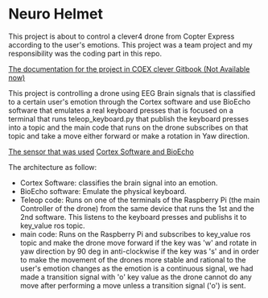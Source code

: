 # Neuro Helmet
This project is about to control a clever4 drone from Copter Express according to the user's emotions.
This project was a team project and my responsibility was the coding part in this repo.

[The documentation for the project in COEX clever Gitbook (Not Available now)](link)

This project is controlling a drone using EEG Brain signals that is classified to a certain user's emotion through the Cortex software and use BioEcho software that emulates a real keyboard presses that is focused on a terminal that runs teleop_keyboard.py that publish the keyboard presses into a topic and the main code that runs on the drone subscribes on that topic and take a move either forward or make a rotation in Yaw direction.

[The sensor that was used](https://neurobotics.ru/catalog/nejrogarnituryi/kopiya-nejroplej-8m/)
[Cortex Software and BioEcho](https://neurobotics.ru/downloads/)

The architecture as follow:
- Cortex Software: classifies the brain signal into an emotion.
- BioEcho software: Emulate the physical keyboard.
- Teleop code: Runs on one of the terminals of the Raspberry Pi (the main Controller of the drone) from the same device that runs the 1st and the 2nd software. This listens to the keyboard presses and publishs it to key_value ros topic.
- main code: Runs on the Raspberry Pi and subscribes to key_value ros topic and make the drone move forward if the key was 'w' and rotate in yaw direction by 90 deg in anti-clockwise if the key was 's' and in order to make the movement of the drones more stable and rational to the user's emotion changes as the emotion is a continuous signal, we had made a transition signal with 'o' key value as the drone cannot do any move after performing a move unless a transition signal ('o') is sent.
